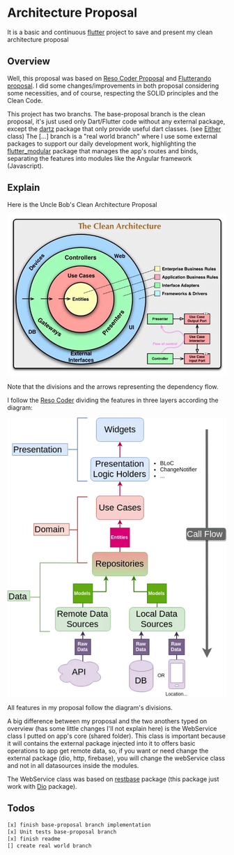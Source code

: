 # Architecture Proposal

It is a basic and continuous [flutter](https://flutter.dev) project to save and present my clean architecture proposal

## Overview

Well, this proposal was based on [Reso Coder Proposal](https://resocoder.com/flutter-clean-architecture-tdd/) and [Flutterando proposal](https://github.com/Flutterando/Clean-Dart). I did some changes/improvements in both proposal considering some necessities, and of course, respecting the SOLID principles and the Clean Code.

This project has two branchs. 
The base-proposal branch is the clean proposal, it's just used only Dart/Flutter code without any external package, except the [dartz](https://pub.dev/packages/dartz) package that only provide useful dart classes. (see [Either](https://pub.dev/documentation/dartz/latest/dartz/Either-class.html) class)
The [...] branch is a "real world branch" where I use some external packages to support our daily development work, highlighting the [flutter_modular](https://pub.dev/packages/flutter_modular) package that manages the app's routes and binds, separating the features into modules like the Angular framework (Javascript).

## Explain

Here is the Uncle Bob's Clean Architecture Proposal

![image info](./readme_assets/CleanArchitecture.png)

Note that the divisions and the arrows representing the dependency flow.

I follow the [Reso Coder](https://resocoder.com/) dividing the features in three layers according the diagram:

![image info](./readme_assets/Clean-Architecture-Flutter-Diagram.png)

All features in my proposal follow the diagram's divisions.

A big difference between my proposal and the two anothers typed on overview (has some little changes I'll not explain here) is the WebService class I putted on app's core (shared folder). This class is important because it will contains the external package injected into it to offers basic operations to app get remote data, so, if you want or need change the external package (dio, http, firebase), you will change the webService class and not in all datasources inside the modules.

The WebService class was based on [restbase](https://pub.dev/packages/restbase) package (this package just work with [Dio](https://pub.dev/packages/dio) package).

## Todos

    [x] finish base-proposal branch implementation
    [x] Unit tests base-proposal branch
    [x] finish readme
    [] create real world branch